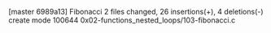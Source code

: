 [master 6989a13] Fibonacci
 2 files changed, 26 insertions(+), 4 deletions(-)
 create mode 100644 0x02-functions_nested_loops/103-fibonacci.c
